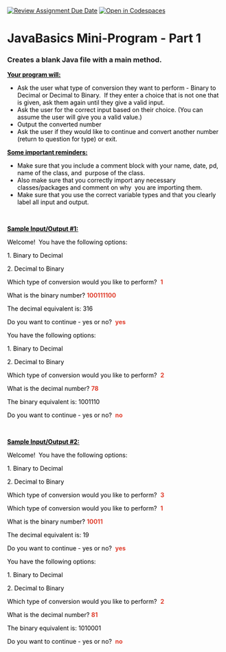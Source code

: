[![Review Assignment Due Date](https://classroom.github.com/assets/deadline-readme-button-22041afd0340ce965d47ae6ef1cefeee28c7c493a6346c4f15d667ab976d596c.svg)](https://classroom.github.com/a/XxSZEa0E)
[![Open in Codespaces](https://classroom.github.com/assets/launch-codespace-2972f46106e565e64193e422d61a12cf1da4916b45550586e14ef0a7c637dd04.svg)](https://classroom.github.com/open-in-codespaces?assignment_repo_id=15988316)
# JavaBasics Mini-Program - Part 1

<h3>Creates a blank Java file with a main method.</h3>
<p><span style="text-decoration: underline;"><strong><span style="color: #000000; text-decoration: underline;">Your program will:</span></strong></span></p>
<ul>
    <li><span style="color: #000000;">Ask the user what type of conversion they want to perform - Binary to Decimal or Decimal to Binary.&nbsp; If they enter a choice that is not one that is given, ask them again until they give a valid input.</span></li>
    <li><span style="color: #000000;">Ask the user for the correct input based on their choice. (You can assume the user will give you a valid value.)</span></li>
    <li><span style="color: #000000;">Output the converted number</span></li>
    <li><span style="color: #000000;">Ask the user if they would like to continue and convert another number (return to question for type) or exit.</span></li>
</ul>
<p><span style="color: #000000;"><span style="text-decoration: underline;"><strong>Some important reminders:</strong></span>&nbsp;&nbsp;</span></p>
<ul>
    <li aria-level="1"><span style="color: #000000;">Make sure that you include a comment block with your name, date, pd, name of the class, and&nbsp; purpose of the class.&nbsp;&nbsp;</span></li>
    <li aria-level="1"><span style="color: #000000;">Also make sure that you correctly import any necessary classes/packages and comment on why&nbsp; you are importing them.&nbsp;&nbsp;</span></li>
    <li aria-level="1"><span style="color: #000000;">Make sure that you use the correct variable types and that you clearly label all input and output.&nbsp;</span></li>
</ul>
<p>&nbsp;</p>
<p><span style="text-decoration: underline; color: #000000;"><strong>Sample Input/Output #1:</strong></span></p>
<p><span style="color: #000000;">Welcome!&nbsp; You have the following options:</span></p>
<p><span style="color: #000000;">1. Binary to Decimal</span></p>
<p><span style="color: #000000;">2. Decimal to Binary</span></p>
<p><span><span style="color: #000000;">Which type of conversion would you like to perform?&nbsp; </span><span style="color: #e03e2d;"><strong>1</strong></span></span></p>
<p><span style="font-weight: 400;"><span style="color: #000000;">What is the binary number? </span><strong><span style="color: #e03e2d;">100111100</span></strong></span></p>
<p><span style="font-weight: 400; color: #000000;">The decimal equivalent is: 316</span></p>
<p><span style="font-weight: 400;"><span style="color: #000000;">Do you want to continue - yes or no?</span>&nbsp; <span style="color: #e03e2d;"><strong>yes</strong></span></span></p>
<p><span style="color: #000000;">You have the following options:</span></p>
<p><span style="color: #000000;">1. Binary to Decimal</span></p>
<p><span style="color: #000000;">2. Decimal to Binary</span></p>
<p><span><span style="color: #000000;">Which type of conversion would you like to perform?</span>&nbsp; <strong><span style="color: #e03e2d;">2</span></strong></span></p>
<p><span style="font-weight: 400;"><span style="color: #000000;">What is the decimal number?</span> <strong><span style="color: #e03e2d;">78</span></strong></span></p>
<p><span style="font-weight: 400; color: #000000;">The binary equivalent is: 1001110</span></p>
<p><span style="font-weight: 400;"><span style="color: #000000;">Do you want to continue - yes or no?</span>&nbsp; <strong><span style="color: #e03e2d;">no</span></strong></span></p>
<p>&nbsp;</p>
<p><span style="text-decoration: underline; color: #000000;"><strong>Sample Input/Output #2:</strong></span></p>
<p><span style="color: #000000;">Welcome!&nbsp; You have the following options:</span></p>
<p><span style="color: #000000;">1. Binary to Decimal</span></p>
<p><span style="color: #000000;">2. Decimal to Binary</span></p>
<p><span><span style="color: #000000;">Which type of conversion would you like to perform?&nbsp;</span> <span style="color: #e03e2d;"><strong>3</strong></span></span></p>
<p><span><span style="color: #e03e2d;"><span style="color: #000000;">Which type of conversion would you like to perform?&nbsp; </span><strong>1</strong></span></span></p>
<p><span style="font-weight: 400;"><span style="color: #000000;">What is the binary number?</span> <strong><span style="color: #e03e2d;">10011</span></strong></span></p>
<p><span style="font-weight: 400; color: #000000;">The decimal equivalent is: 19</span></p>
<p><span style="font-weight: 400;"><span style="color: #000000;">Do you want to continue - yes or no?</span>&nbsp; <span style="color: #e03e2d;"><strong>yes</strong></span></span></p>
<p><span style="color: #000000;">You have the following options:</span></p>
<p><span style="color: #000000;">1. Binary to Decimal</span></p>
<p><span style="color: #000000;">2. Decimal to Binary</span></p>
<p><span><span style="color: #000000;">Which type of conversion would you like to perform?</span>&nbsp; <strong><span style="color: #e03e2d;">2</span></strong></span></p>
<p><span style="font-weight: 400;"><span style="color: #000000;">What is the decimal number?</span> <strong><span style="color: #e03e2d;">81</span></strong></span></p>
<p><span style="font-weight: 400; color: #000000;">The binary equivalent is: 1010001</span></p>
<p><span style="font-weight: 400;"><span style="color: #000000;">Do you want to continue - yes or no?</span>&nbsp; <strong><span style="color: #e03e2d;">no</span></strong></span></p>

